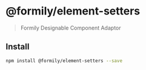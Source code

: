 # @formily/element-setters

> Formily Designable Component Adaptor

## Install

```bash
npm install @formily/element-setters --save
```
